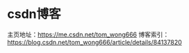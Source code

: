 # csdn博客

主页地址：https://me.csdn.net/tom_wong666
博客索引：https://blog.csdn.net/tom_wong666/article/details/84137820
  